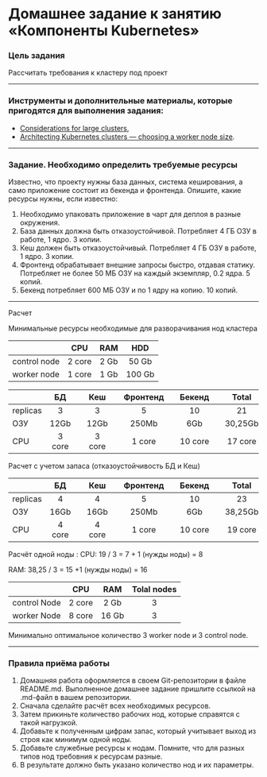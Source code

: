 # Домашнее задание к занятию «Компоненты Kubernetes»

### Цель задания

Рассчитать требования к кластеру под проект

------

### Инструменты и дополнительные материалы, которые пригодятся для выполнения задания:

- [Considerations for large clusters](https://kubernetes.io/docs/setup/best-practices/cluster-large/),
- [Architecting Kubernetes clusters — choosing a worker node size](https://learnk8s.io/kubernetes-node-size).

------

### Задание. Необходимо определить требуемые ресурсы
Известно, что проекту нужны база данных, система кеширования, а само приложение состоит из бекенда и фронтенда. Опишите, какие ресурсы нужны, если известно:

1. Необходимо упаковать приложение в чарт для деплоя в разные окружения. 
2. База данных должна быть отказоустойчивой. Потребляет 4 ГБ ОЗУ в работе, 1 ядро. 3 копии. 
3. Кеш должен быть отказоустойчивый. Потребляет 4 ГБ ОЗУ в работе, 1 ядро. 3 копии. 
4. Фронтенд обрабатывает внешние запросы быстро, отдавая статику. Потребляет не более 50 МБ ОЗУ на каждый экземпляр, 0.2 ядра. 5 копий. 
5. Бекенд потребляет 600 МБ ОЗУ и по 1 ядру на копию. 10 копий.

----

Расчет 

Минимальные ресурсы необходимые для разворачивания нод кластера

||CPU|RAM|HDD|
|:---|:---:|:---:|:---:|
|control node|2 core|2 Gb|50 Gb|
|worker node|1 core|1 Gb|100 Gb|

||БД||Кеш||Фронтенд||Бекенд||Total|
|---|:---:|:---:|:---:|:---:|:---:|:---:|:---:|:---:|:---:|
|replicas|3||3||5||10||21|
|ОЗУ|12Gb||12Gb||250Mb||6Gb||30,25Gb|
|CPU|3 core||3 core||1 core||10 core||17 core|

Расчет с учетом запаса (отказоустойчивость БД и Кеш)

||БД||Кеш||Фронтенд||Бекенд||Total|
|---|:---:|:---:|:---:|:---:|:---:|:---:|:---:|:---:|:---:|
|replicas|4||4||5||10||23|
|ОЗУ|16Gb||16Gb||250Mb||6Gb||38,25Gb|
|CPU|4 core||4 core||1 core||10 core||19 core|

Расчёт одной ноды :
CPU: 19 / 3 = 7 + 1 (нужды ноды) = 8

RAM: 38,25 / 3 = 15 +1 (нужды ноды) = 16

||CPU|RAM|Tolal nodes|
|:---|:---:|:---:|:---:|
| control Node |2 core|2 Gb|3|
| worker Node  |8 core|16 Gb|3|

Минимально оптимальное количество 3 worker node и 3 control node.

---

### Правила приёма работы

1. Домашняя работа оформляется в своем Git-репозитории в файле README.md. Выполненное домашнее задание пришлите ссылкой на .md-файл в вашем репозитории.
2. Сначала сделайте расчёт всех необходимых ресурсов.
3. Затем прикиньте количество рабочих нод, которые справятся с такой нагрузкой.
4. Добавьте к полученным цифрам запас, который учитывает выход из строя как минимум одной ноды. 
5. Добавьте служебные ресурсы к нодам. Помните, что для разных типов нод требовния к ресурсам разные. 
6. В результате должно быть указано количество нод и их параметры.
